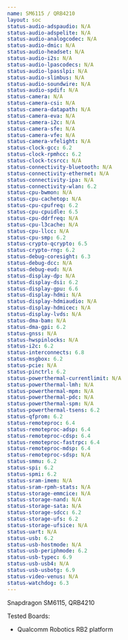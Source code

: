 ```yaml
---
name: SM6115 / QRB4210
layout: soc
status-audio-adspaudio: N/A
status-audio-adspelite: N/A
status-audio-analogcodec: N/A
status-audio-dmic: N/A
status-audio-headset: N/A
status-audio-i2s: N/A
status-audio-lpascodecs: N/A
status-audio-lpasslpi: N/A
status-audio-slimbus: N/A
status-audio-soundwire: N/A
status-audio-spdif: N/A
status-camera: N/A
status-camera-csi: N/A
status-camera-datapath: N/A
status-camera-eva: N/A
status-camera-i2c: N/A
status-camera-sfe: N/A
status-camera-vfe: N/A
status-camera-vfelight: N/A
status-clock-gcc: 6.2
status-clock-rpmhcc: 6.2
status-clock-tcsrcc: N/A
status-connectivity-bluetooth: N/A
status-connectivity-ethernet: N/A
status-connectivity-ipa: N/A
status-connectivity-wlan: 6.2
status-cpu-bwmon: N/A
status-cpu-cachetop: N/A
status-cpu-cpufreq: 6.2
status-cpu-cpuidle: 6.5
status-cpu-ddrfreq: N/A
status-cpu-l3cache: N/A
status-cpu-llcc: N/A
status-cpu-smp: 6.2
status-crypto-qcrypto: 6.5
status-crypto-rng: 6.2
status-debug-coresight: 6.3
status-debug-dcc: N/A
status-debug-eud: N/A
status-display-dp: N/A
status-display-dsi: 6.2
status-display-gpu: 6.6
status-display-hdmi: N/A
status-display-hdmiaudio: N/A
status-display-hdmicec: N/A
status-display-lvds: N/A
status-dma-bam: N/A
status-dma-gpi: 6.2
status-gnss: N/A
status-hwspinlocks: N/A
status-i2c: 6.2
status-interconnects: 6.8
status-msgbox: 6.2
status-pcie: N/A
status-pinctrl: 6.2
status-powerthermal-currentlimit: N/A
status-powerthermal-lmh: N/A
status-powerthermal-mpm: N/A
status-powerthermal-pdc: N/A
status-powerthermal-spm: N/A
status-powerthermal-tsens: 6.2
status-qfprom: 6.2
status-remoteproc: 6.4
status-remoteproc-adsp: 6.4
status-remoteproc-cdsp: 6.4
status-remoteproc-fastrpc: 6.4
status-remoteproc-mdsp: 6.4
status-remoteproc-sdsp: N/A
status-smmu: 6.2
status-spi: 6.2
status-spmi: 6.2
status-sram-imem: N/A
status-sram-rpmh-stats: N/A
status-storage-emmcice: N/A
status-storage-nand: N/A
status-storage-sata: N/A
status-storage-sdcc: 6.2
status-storage-ufs: 6.2
status-storage-ufsice: N/A
status-uart: N/A
status-usb: 6.2
status-usb-hostmode: N/A
status-usb-periphmode: 6.2
status-usb-typec: 6.9
status-usb-usb4: N/A
status-usb-usbotg: 6.9
status-video-venus: N/A
status-watchdog: 6.3
---
```

Snapdragon SM6115, QRB4210

Tested Boards:
- Qualcomm Robotics RB2 platform
